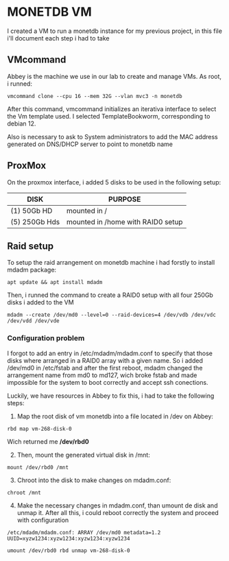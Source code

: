 # MONETDB VM
I created a VM to run a monetdb instance for my previous project, in this file
i'll document each step i had to take

## VMcommand
Abbey is the machine we use in our lab to create and manage VMs. As root, i
runned:

`
vmcommand clone --cpu 16 --mem 32G --vlan mvc3 -n monetdb
`

After this command, vmcommand initializes an iterativa interface to select the
Vm template used. I selected TemplateBookworm, corresponding to debian 12.

Also is necessary to ask to System administrators to add the MAC address
generated on DNS/DHCP server to point to monetdb name

## ProxMox
On the proxmox interface, i added 5 disks to be used in the following setup:

|      DISK     |              PURPOSE              |
|---------------|-----------------------------------| 
|  (1) 50Gb HD  |            mounted in /           |
| (5) 250Gb Hds | mounted in /home with RAID0 setup |

## Raid setup

To setup the raid arrangement on monetdb machine i had forstly to install mdadm
package:

`
apt update && apt install mdadm
`

Then, i runned the command to create a RAID0 setup with all four 250Gb disks i
added to the VM

`
mdadm --create /dev/md0 --level=0 --raid-devices=4 /dev/vdb /dev/vdc /dev/vdd /dev/vde
`

### Configuration problem
I forgot to add an entry in /etc/mdadm/mdadm.conf to specify that those disks 
where arranged in a RAID0 array with a given name. So i added /dev/md0 in 
/etc/fstab and after the first reboot, mdadm changed the arrangement name from
md0 to md127, wich broke fstab and made impossible for the system to boot
correctly and accept ssh conections.

Luckily, we have resources in Abbey to fix this, i had to take the following
steps:

1. Map the root disk of vm monetdb into a file located in /dev on Abbey:

`
rbd map vm-268-disk-0
`

Wich returned me **/dev/rbd0**

2. Then, mount the generated virtual disk in /mnt:

`
mount /dev/rbd0 /mnt
`

3. Chroot into the disk to make changes on mdadm.conf:

`
chroot /mnt
`

4. Make the necessary changes in mdadm.conf, than umount de disk and unmap it.
After all this, i could reboot correctly the system and proceed with
configuration 

`
/etc/mdadm/mdadm.conf:
ARRAY /dev/md0 metadata=1.2 UUID=xyzw1234:xyzw1234:xyzw1234:xyzw1234
`

`
umount /dev/rbd0
rbd unmap vm-268-disk-0
`

